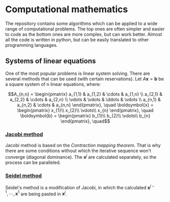 
# Computational mathematics

The repository contains some algorithms which can be applied to a wide range of computational problems. The top ones are often simpler and easier to code as the bottom ones are more complex, but can work better. Almost all the code is written in python, but can be easily translated to other programming languages.

## Systems of linear equations

One of the most popular problems is linear system solving. There are several methods that can be used (with certain reservations).
Let $A\boldsymbol{x} = \boldsymbol{b}$ be a square system of n linear equations, where:

```math
A_{n,n} = 
 \begin{pmatrix}
  a_{1,1} & a_{1,2} & \cdots & a_{1,n} \\
  a_{2,1} & a_{2,2} & \cdots & a_{2,n} \\
  \vdots  & \vdots  & \ddots & \vdots  \\
  a_{n,1} & a_{n,2} & \cdots & a_{n,n} 
 \end{pmatrix}, \quad

\boldsymbol{x} = 
 \begin{pmatrix}
  x_{1}\\
  x_{2}\\
  \vdots\\
  x_{n} 
 \end{pmatrix}, \quad

 \boldsymbol{b} = 
 \begin{pmatrix}
  b_{1}\\
  b_{2}\\
  \vdots\\
  b_{n} 
 \end{pmatrix}, \quad
```

### [Jacobi method](https://en.wikipedia.org/wiki/Jacobi_method)

Jacobi method is based on the *Contraction mapping theorem*. That is why there are some conditions without which the iterative sequence won't converge (diagonal dominance). The $\boldsymbol{x}^j$ are calculated separately, so the process can be paralleled.

### [Seidel method](https://en.wikipedia.org/wiki/Gauss%E2%80%93Seidel_method)

Seidel's method is a modification of Jacobi, in which the calculated $\boldsymbol{x}^{j-1}, \cdots, \boldsymbol{x}^{1}$ are being pasted in $\boldsymbol{x}^{j}$.
